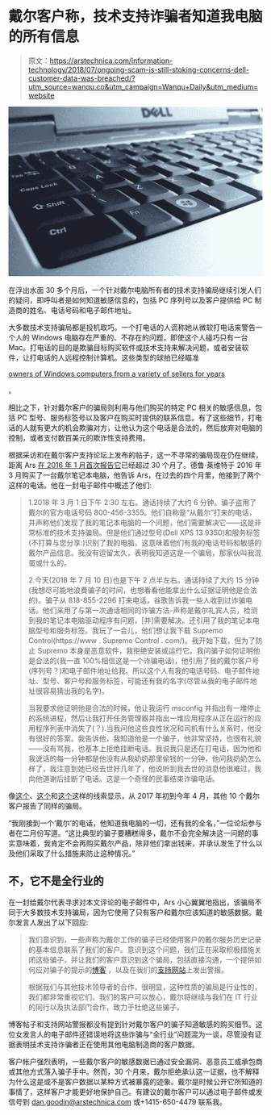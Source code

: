 # 戴尔客户称，技术支持诈骗者知道我电脑的所有信息

> 原文：<https://arstechnica.com/information-technology/2018/07/ongoing-scam-is-still-stoking-concerns-dell-customer-data-was-breached/?utm_source=wanqu.co&utm_campaign=Wanqu+Daily&utm_medium=website>

![Tech-support scammers know EVERYTHING about my computer, Dell customer says](img/cdc78ee0501b5b88a488395826faa2f5.png)





在浮出水面 30 多个月后，一个针对戴尔电脑所有者的技术支持骗局继续引发人们的疑问，即呼叫者是如何知道敏感信息的，包括 PC 序列号以及客户提供给 PC 制造商的姓名、电话号码和电子邮件地址。

大多数技术支持骗局都是投机取巧。一个打电话的人谎称她从微软打电话来警告一个人的 Windows 电脑存在严重的、不存在的问题，即使这个人碰巧只有一台 Mac。打电话的目的是欺骗目标购买软件或技术支持来解决问题，或者安装软件，让打电话的人远程控制计算机。这些类型的球拍已经瞄准

[owners of Windows computers from a variety of sellers for years](https://arstechnica.com/tech-policy/2012/10/i-am-calling-you-from-windows-a-tech-support-scammer-dials-ars-technica/)

。

相比之下，针对戴尔客户的骗局则利用与他们购买的特定 PC 相关的敏感信息，包括 PC 型号、服务标签号以及客户在购买时提供的联系信息。有了这些细节，打电话的人就有更大的机会欺骗对方，让他认为这个电话是合法的，然后放弃对电脑的控制，或者支付数百美元的欺诈性支持费用。

根据采访和在戴尔客户支持论坛上发布的帖子，这一不寻常的骗局现在仍在继续，距离 Ars [在 2016 年 1 月首次报告它](https://arstechnica.com/information-technology/2016/01/latest-tech-support-scam-stokes-concerns-dell-customer-data-was-breached/)已经超过 30 个月了。德鲁·莱维特于 2016 年 3 月购买了一台戴尔笔记本电脑，他告诉 Ars，在过去的四个月里，他接到了两个这样的电话。他在一封电子邮件中概述了他们:

> 1.2018 年 3 月 1 日下午 2:30 左右。通话持续了大约 6 分钟。骗子盗用了戴尔的官方电话号码 800-456-3355。他们自称是“从戴尔”打来的电话，并声称他们发现了我的笔记本电脑的一个问题，他们需要解决它——这是非常标准的技术支持骗局。但是他们通过型号(Dell XPS 13 9350)和服务标签(不打算与您分享:)识别了我的电脑，这意味着他们有我的电话号码和敏感的戴尔产品信息。我没有逗留太久，表明我知道这是一个骗局，那家伙叫我混蛋或什么的。
> 
> 2.今天(2018 年 7 月 10 日)也是下午 2 点半左右。通话持续了大约 15 分钟(我想尽可能地浪费骗子的时间，也想看看他能拿出什么证据证明他是合法的)。骗子从 818-855-2296 打来电话，谷歌告诉我一些人收到过诈骗电话。他们采用了与第一次通话相同的诈骗方法-声称是戴尔礼宾人员，检测到我的笔记本电脑驱动程序有问题，[并]需要解决。还引用了我的笔记本电脑型号和服务标签。我玩了一会儿，他们想让我下载 Supremo Control(https://www . Supremo Control . com/)。我开始下载，但为了防止 Supremo 本身是恶意软件，我拒绝安装或运行它。我问骗子如何证明他是合法的(我一直 100%相信这是一个诈骗电话)，他引用了我的戴尔客户号(序列号？)和电子邮件地址给我。所以这个人有我的电话号码、电子邮件地址、型号、客户号和服务标签，可能还有我的名字(尽管从我的电子邮件地址很容易猜出我的名字)。
> 
> 当我要求他证明他是合法的时候，他让我运行 msconfig 并指出有一堆停止的系统进程，然后让我打开任务管理器并指出一堆应用程序从正在运行的应用程序列表中消失了(？).当我问他这些良性状况和司机有什么关系时，他没有很好的答案。我告诉他，我知道他是一个骗子，他非常坚持，也很有礼貌——没有骂我，也基本上拒绝挂断电话。我说我只是还在打电话，因为他和我说话的每一分钟都是他没有从我奶奶那里偷钱的一分钟，他问我奶奶怎么样了，我注意到她已经去世好几年了，他说听到我去世的消息他很难过，我向他道谢后挂断了电话。这是一个奇怪的民事结束诈骗电话。

像[这个](https://www.dell.com/community/Customer-Care/SCAM-Tech-Support-Call/td-p/5134886/page/2)、[这个](https://blog.dell.com/en-us/five-tips-help-you-avoid-tech-support-phone-scams/)和[这个](https://www.dell.com/community/Customer-Care/Serious-Problem/m-p/5141435)这样的线索显示，从 2017 年初到今年 4 月，其他 10 个戴尔客户报告了同样的骗局。

“我刚接到一个‘戴尔’的电话，他知道我电脑的一切，还有我的全名，”一位论坛参与者在二月份写道。“这比典型的骗子要糟糕得多，戴尔不会完全解决这一问题的事实意味着，我肯定不会再购买戴尔产品，除非他们拿出钱来，并承认发生了什么以及他们采取了什么措施来防止这种情况。”

## 不，它不是全行业的

在一封给戴尔代表寻求对本文评论的电子邮件中，Ars 小心翼翼地指出，该骗局不同于大多数技术支持骗局，因为它使用了只有客户和戴尔应该知道的敏感数据。戴尔发言人发出了以下回应:

> 我们意识到，一些声称为戴尔工作的骗子已经使用客户的戴尔服务历史记录的基本信息联系了我们的客户。意识到这个问题，我们正在采取积极措施关闭这些骗子，并让我们的客户意识到这个骗局，包括直接沟通，一个提供如何应对骗子的提示的[博客](https://blog.dell.com/en-us/five-tips-help-you-avoid-tech-support-phone-scams/)
> ，以及在我们的[支持网站](http://www.dell.com/support)上发出警报。
> 
> 根据我们与其他技术领导者的合作，很明显，这种性质的骗局是行业性的，我们都非常重视它们。我们的客户可以放心，戴尔将继续与我们在 IT 行业的同行以及执法部门合作，致力于杜绝这些骗子。

博客帖子和支持网站警报都没有提到针对戴尔客户的骗子知道敏感的购买细节。这位女发言人的电子邮件还错误地将这些诈骗与“全行业”问题混为一谈，尽管没有证据表明技术支持诈骗者正在使用其他电脑制造商的客户数据。

客户帐户强烈表明，一些戴尔客户的敏感数据已通过安全漏洞、恶意员工或承包商或其他方式落入骗子手中。然而，30 个月来，戴尔拒绝承认这一证据，也不解释为什么这是或不是客户数据以某种方式被暴露的迹象。戴尔是时候公开它所知道的事情了，这样客户才能更好地保护自己。有建议的戴尔客户可以通过电子邮件或发信号到 dan.goodin@arstechnica.com 或+1415-650-4479 联系我。